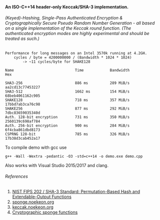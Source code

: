 #### An ISO-C++14 header-only Keccak/SHA-3 implementation.

###### (Keyed)-Hashing, Single-Pass Authenticated Encryption & Cryptographically Secure Pseudo Random Number Generation - all based on a single implementation of the Keccak round function. (The authenticated encryption modes are highly experimental and should be treated as such.)

```
Performance for long messages on an Intel 3570k running at 4.2GH.
    cycles / byte = 4200000000 / (Bandwidth * 1024 * 1024)
        -> ~11 cycles/byte for SHAKE128

Name                            Time            Bandwidth               Hex

SHA3-256                        886 ms          289 MiB/s               aa2cd13c77453227
SHA3-512                        1662 ms         154 MiB/s               68beb4061162c905
SHAKE128                        718 ms          357 MiB/s               17bbd7ab3ca76c98
SHAKE256                        877 ms          292 MiB/s               7dbc83659035340d
Auth. 128-bit encryption        731 ms          350 MiB/s               2560139c698af784
Auth. 256-bit encryption        900 ms          284 MiB/s               6f4cba861dbd8173
CSPRNG 128-bit                  785 ms          326 MiB/s               17b38d3cab452a17
```

To compile demo with gcc use
```
g++ -Wall -Wextra -pedantic -O3 -std=c++14 -o demo.exe demo.cpp
```
Also works with Visual Studio 2015/2017 and clang.

###### References
1. [NIST FIPS 202 / SHA-3 Standard: Permutation-Based Hash and Extendable-Output Functions](http://dx.doi.org/10.6028/NIST.FIPS.202)
2. [sponge.noekeon.org](http://sponge.noekeon.org)
4. [keccak.noekeon.org](http://keccak.noekeon.org)
3. [Cryptographic sponge functions](http://sponge.noekeon.org/CSF-0.1.pdf)